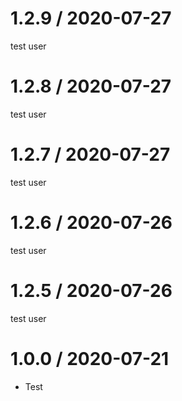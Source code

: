 1.2.9 / 2020-07-27
==================

test user

1.2.8 / 2020-07-27
==================

test user

1.2.7 / 2020-07-27
==================

test user

1.2.6 / 2020-07-26
==================

test user

1.2.5 / 2020-07-26
==================

test user

1.0.0 / 2020-07-21
==================

  * Test

